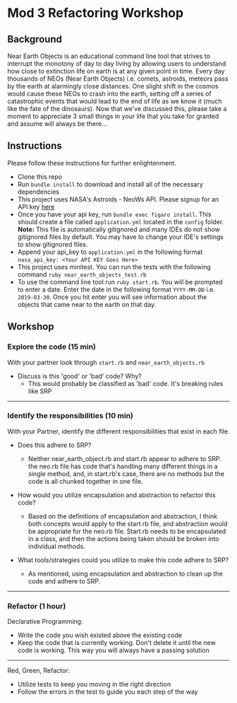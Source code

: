 # Mod 3 Refactoring Workshop

## Background

Near Earth Objects is an educational command line tool that strives to interrupt the monotony of day to day living by allowing users to understand how close to extinction life on earth is at any given point in time. Every day thousands of NEOs (Near Earth Objects) i.e. comets, astroids, meteors pass by the earth at alarmingly close distances. One slight shift in the cosmos would cause these NEOs to crash into the earth, setting off a series of catastrophic events that would lead to the end of life as we know it (much like the fate of the dinosaurs). Now that we've discussed this, please take a moment to appreciate 3 small things in your life that you take for granted and assume will always be there...

## Instructions

Please follow these instructions for further enlightenment.

- Clone this repo
- Run `bundle install` to download and install all of the necessary dependencies
- This project uses NASA's Astroids - NeoWs API. Please signup for an API key [here](https://api.nasa.gov/)
- Once you have your api key, run `bundle exec figaro install`. This should create a file called `application.yml` located in the `config` folder. **Note:** This file is automatically gitignored and many IDEs do not show gitignored files by default. You may have to change your IDE's settings to show gitignored files.
- Append your api_key to `application.yml` in the following format `nasa_api_key: <Your API KEY Goes Here>`
- This project uses minitest. You can run the tests with the following command `ruby near_earth_objects_test.rb`
- To use the command line tool run `ruby start.rb`. You will be prompted to enter a date. Enter the date in the following format `YYYY-MM-DD` i.e. `2019-03-30`. Once you hit enter you will see information about the objects that came near to the earth on that day.

## Workshop

### Explore the code (15 min)

With your partner look through `start.rb` and `near_earth_objects.rb`

- Discuss is this 'good' or 'bad' code? Why?
  * This would probably be classified as 'bad' code.  It's breaking rules like SRP

---

### Identify the responsibilities (10 min)

With your Partner, identify the different responsibilities that exist in each file.

- Does this adhere to SRP?
  * Neither near_earth_object.rb and start.rb appear to adhere to SRP.  the neo.rb file has code that's handling many different things in a single method, and, in start.rb's case, there are no methods but the code is all chunked together in one file.

- How would you utilize encapsulation and abstraction to refactor this code?
  * Based on the definitions of encapsulation and abstraction, I think both concepts would apply to the start.rb file, and abstraction would be appropriate for the neo.rb file.  Start.rb needs to be encapsulated in a class, and then the actions being taken should be broken into individual methods.

- What tools/strategies could you utilize to make this code adhere to SRP?
  * As mentioned, using encapsulation and abstraction to clean up the code and adhere to SRP.

---

### Refactor (1 hour)

Declarative Programming:
- Write the code you wish existed above the existing code
- Keep the code that is currently working. Don't delete it until the new code is working. This way you will always have a passing solution

---

Red, Green, Refactor:
- Utilize tests to keep you moving in the right direction
- Follow the errors in the test to guide you each step of the way

